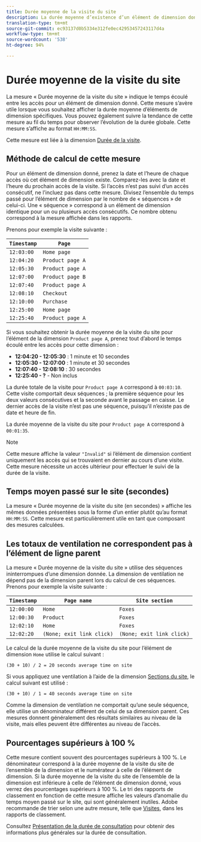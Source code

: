 ```yaml
---
title: Durée moyenne de la visite du site
description: La durée moyenne d’existence d’un élément de dimension donné entre les accès.
translation-type: tm+mt
source-git-commit: ec93137d0b5334e312fe0ec42953457243117d4a
workflow-type: tm+mt
source-wordcount: '538'
ht-degree: 94%

---
```



# Durée moyenne de la visite du site

La mesure « Durée moyenne de la visite du site » indique le temps écoulé entre les accès pour un élément de dimension donné. Cette mesure s’avère utile lorsque vous souhaitez afficher la durée moyenne d’éléments de dimension spécifiques. Vous pouvez également suivre la tendance de cette mesure au fil du temps pour observer l’évolution de la durée globale. Cette mesure s’affiche au format `HH:MM:SS`.

Cette mesure est liée à la dimension [Durée de la visite](../dimensions/time-spent-per-visit.md).

## Méthode de calcul de cette mesure

Pour un élément de dimension donné, prenez la date et l’heure de chaque accès où cet élément de dimension existe. Comparez-les avec la date et l’heure du prochain accès de la visite. Si l’accès n’est pas suivi d’un accès consécutif, ne l’incluez pas dans cette mesure. Divisez l’ensemble du temps passé pour l’élément de dimension par le nombre de « séquences » de celui-ci. Une « séquence » correspond à un élément de dimension identique pour un ou plusieurs accès consécutifs. Ce nombre obtenu correspond à la mesure affichée dans les rapports.

Prenons pour exemple la visite suivante :

| `Timestamp` | `Page` |
| --- | --- |
| `12:03:00` | `Home page` |
| `12:04:20` | `Product page A` |
| `12:05:30` | `Product page A` |
| `12:07:00` | `Product page B` |
| `12:07:40` | `Product page A` |
| `12:08:10` | `Checkout` |
| `12:10:00` | `Purchase` |
| `12:25:00` | `Home page` |
| `12:25:40` | `Product page A` |


Si vous souhaitez obtenir la durée moyenne de la visite du site pour l’élément de la dimension `Product page A`, prenez tout d’abord le temps écoulé entre les accès pour cette dimension :

* **12:04:20 - 12:05:30** : 1 minute et 10 secondes
* **12:05:30 - 12:07:00** : 1 minute et 30 secondes
* **12:07:40 - 12:08:10** : 30 secondes
* **12:25:40 - ?** - Non inclus

La durée totale de la visite pour `Product page A` correspond à `00:03:10`. Cette visite comportait deux séquences ; la première séquence pour les deux valeurs consécutives et la seconde avant le passage en caisse. Le dernier accès de la visite n’est pas une séquence, puisqu’il n’existe pas de date et heure de fin.

La durée moyenne de la visite du site pour `Product page A` correspond à `00:01:35`.

>[!NOTE]
>
>Cette mesure affiche la valeur `"Invalid"` si l’élément de dimension contient uniquement les accès qui se trouvaient en dernier au cours d’une visite. Cette mesure nécessite un accès ultérieur pour effectuer le suivi de la durée de la visite.

## Temps moyen passé sur le site (secondes)

La mesure « Durée moyenne de la visite du site (en secondes) » affiche les mêmes données présentées sous la forme d’un entier plutôt qu’au format `HH:MM:SS`. Cette mesure est particulièrement utile en tant que composant des mesures calculées.

## Les totaux de ventilation ne correspondent pas à l’élément de ligne parent

La mesure « Durée moyenne de la visite du site » utilise des séquences ininterrompues d’une dimension donnée. La dimension de ventilation ne dépend pas de la dimension parent lors du calcul de ces séquences. Prenons pour exemple la visite suivante :

| `Timestamp` | `Page name` | `Site section` |
| --- | --- | --- |
| `12:00:00` | `Home` | `Foxes` |
| `12:00:30` | `Product` | `Foxes` |
| `12:02:10` | `Home` | `Foxes` |
| `12:02:20` | `(None; exit link click)` | `(None; exit link click)` |

Le calcul de la durée moyenne de la visite du site pour l’élément de dimension `Home` utilise le calcul suivant :

```text
(30 + 10) / 2 = 20 seconds average time on site
```

Si vous appliquez une ventilation à l’aide de la dimension [Sections du site](../dimensions/site-section.md), le calcul suivant est utilisé :

```text
(30 + 10) / 1 = 40 seconds average time on site
```

Comme la dimension de ventilation ne comportait qu’une seule séquence, elle utilise un dénominateur différent de celui de sa dimension parent. Ces mesures donnent généralement des résultats similaires au niveau de la visite, mais elles peuvent être différentes au niveau de l’accès.

## Pourcentages supérieurs à 100 %

Cette mesure contient souvent des pourcentages supérieurs à 100 %. Le dénominateur correspond à la durée moyenne de la visite du site de l’ensemble de la dimension et le numérateur à celle de l’élément de dimension. Si la durée moyenne de la visite du site de l’ensemble de la dimension est inférieure à celle de l’élément de dimension donné, vous verrez des pourcentages supérieurs à 100 %. Le tri des rapports de classement en fonction de cette mesure affiche les valeurs d’anomalie du temps moyen passé sur le site, qui sont généralement inutiles. Adobe recommande de trier selon une autre mesure, telle que [Visites](visits.md), dans les rapports de classement.

Consultez [Présentation de la durée de consultation](time-spent.md) pour obtenir des informations plus générales sur la durée de consultation.
